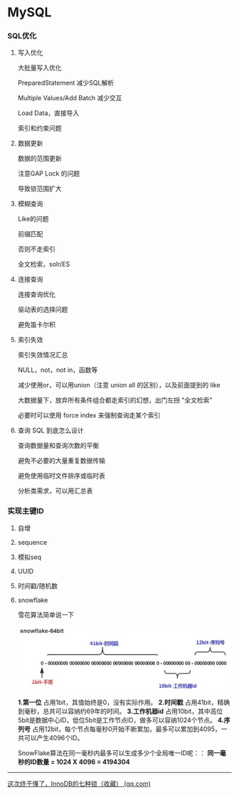 # MySQL

### SQL优化

1. 写入优化

   大批量写入优化

   PreparedStatement 减少SQL解析

   Multiple Values/Add Batch 减少交互

   Load Data，直接导入

   索引和约束问题

2. 数据更新

   数据的范围更新

   注意GAP Lock 的问题

   导致锁范围扩大

3. 模糊查询

   Like的问题

   前缀匹配

   否则不走索引

   全文检索，solr/ES

4. 连接查询

   连接查询优化

   驱动表的选择问题

   避免笛卡尔积

5. 索引失效

   索引失效情况汇总

   NULL，not，not in，函数等

   减少使用or，可以用union（注意 union all 的区别），以及前面提到的 like

   大数据量下，放弃所有条件组合都走索引的幻想，出门左拐 "全文检索"

   必要时可以使用 force index 来强制查询走某个索引

6. 查询 SQL 到底怎么设计

   查询数据量和查询次数的平衡

   避免不必要的大量重复数据传输

   避免使用临时文件排序或临时表

   分析类需求，可以用汇总表

### 实现主键ID

1. 自增

2. sequence

3. 模拟seq

4. UUID

5. 时间戳/随机数

6. snowflake

   雪花算法简单说一下

   ![雪花算法](https://github.com/chenhj123/chenhj/blob/main/images/snowflake.png)

   **1.第一位** 占用1bit，其值始终是0，没有实际作用。 **2.时间戳** 占用41bit，精确到毫秒，总共可以容纳约69年的时间。 **3.工作机器id** 占用10bit，其中高位5bit是数据中心ID，低位5bit是工作节点ID，做多可以容纳1024个节点。 **4.序列号** 占用12bit，每个节点每毫秒0开始不断累加，最多可以累加到4095，一共可以产生4096个ID。

   SnowFlake算法在同一毫秒内最多可以生成多少个全局唯一ID呢：： **同一毫秒的ID数量 = 1024 X 4096 = 4194304**



------

[这次终于懂了，InnoDB的七种锁（收藏） (qq.com)](https://mp.weixin.qq.com/s/f4_o-6-JEbIzPCH09mxHJg)
